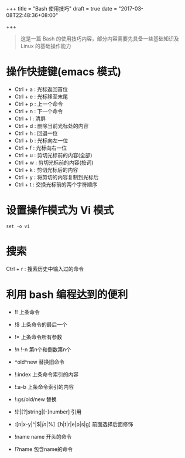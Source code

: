 +++
title = "Bash 使用技巧"
draft = true
date = "2017-03-08T22:48:36+08:00"

+++

> 这是一篇 Bash 的使用技巧内容，部分内容需要先具备一些基础知识及 Linux 的基础操作能力

# 操作快捷键(emacs 模式)

* Ctrl + a : 光标返回首位
* Ctrl + e : 光标移至末尾
* Ctrl + p : 上一个命令
* Ctrl + n : 下一个命令
* Ctrl + l : 清屏
* Ctrl + d : 删除当前光标处的内容
* Ctrl + h : 回退一位
* Ctrl + b : 光标向左一位
* Ctrl + f : 光标向右一位
* Ctrl + u : 剪切光标前的内容(全部)
* Ctrl + w : 剪切光标前的内容(按词)
* Ctrl + k : 剪切光标后的内容
* Ctrl + y : 将剪切的内容复制到光标后
* Ctrl + t : 交换光标前的两个字符顺序


# 设置操作模式为 Vi 模式

`set -o vi`


# 搜索

Ctrl + r : 搜索历史中输入过的命令


# 利用 bash 编程达到的便利

* !! 上条命令
* !\$ 上条命令的最后一个
* !* 上条命令所有参数
* !n !-n 第n个和倒数第n个
* ^old^new  替换旧命令
* !:index 上条命令索引的内容
* !:a-b 上条命令索引的内容
* !:gs/old/new 替换

* ![!|[?]string|[-]number] 引用
* :[n|x-y|^|\$|*|n*|%]   :[h|t|r|e|p|s|g]  前面选择后面修饰

* !name  name 开头的命令
* !?name  包含name的命令
